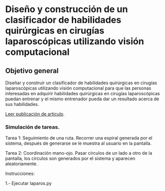 # Diseño y construcción de un clasificador de habilidades quirúrgicas en cirugías laparoscópicas utilizando visión computacional

## Objetivo general

Diseñar y construir un clasificador de habilidades quirúrgicas en cirugías laparoscópicas utilizando visión computacional para que las personas interesadas en adquirir habilidades quirúrgicas en cirugías laparoscópicas puedan entrenar y el mismo entrenador pueda dar un resultado acerca de sus habilidades.

[Leer publicación de articulo](https://www.researchgate.net/publication/319358673_Sistema_de_entrenamiento_para_habilidades_quirurgicas_en_cirugia_laparoscopica_con_fines_educativos). 

### Simulación de tareas.

Tarea 1: Seguimiento de una ruta. Recorrer una espiral generada por el sistema, después de generarse se le muestra al usuario en la pantalla.

Tarea 2: Coordinación mano-ojo. Pasar círculos de un lado a otro de la pantalla, los círculos son generados por el sistema y aparecen aleatoriamente.

Instrucciones:

1.- Ejecutar laparos.py
